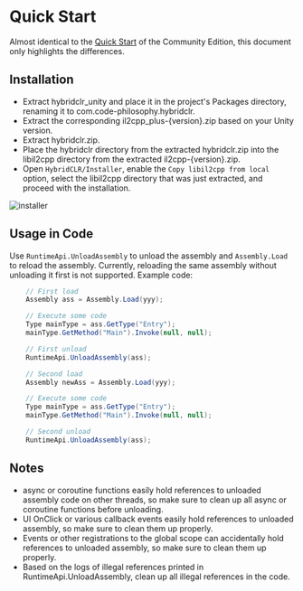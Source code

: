 # Quick Start

Almost identical to the [Quick Start](../../beginner/quickstart.md) of the Community Edition, this document only highlights the differences.

## Installation

- Extract hybridclr_unity and place it in the project's Packages directory, renaming it to com.code-philosophy.hybridclr.
- Extract the corresponding il2cpp_plus-{version}.zip based on your Unity version.
- Extract hybridclr.zip.
- Place the hybridclr directory from the extracted hybridclr.zip into the libil2cpp directory from the extracted il2cpp-{version}.zip.
- Open `HybridCLR/Installer`, enable the `Copy libil2cpp from local` option, select the libil2cpp directory that was just extracted, and proceed with the installation.

![installer](/img/hybridclr/ultimate-installer.jpg)

## Usage in Code

Use `RuntimeApi.UnloadAssembly` to unload the assembly and `Assembly.Load` to reload the assembly. Currently, reloading the same assembly without unloading it first is not supported. Example code:

```csharp
    // First load
    Assembly ass = Assembly.Load(yyy);

    // Execute some code
    Type mainType = ass.GetType("Entry");
    mainType.GetMethod("Main").Invoke(null, null);

    // First unload
    RuntimeApi.UnloadAssembly(ass);

    // Second load
    Assembly newAss = Assembly.Load(yyy);

    // Execute some code
    Type mainType = ass.GetType("Entry");
    mainType.GetMethod("Main").Invoke(null, null);

    // Second unload
    RuntimeApi.UnloadAssembly(ass);
```

## Notes

- async or coroutine functions easily hold references to unloaded assembly code on other threads, so make sure to clean up all async or coroutine functions before unloading.
- UI OnClick or various callback events easily hold references to unloaded assembly, so make sure to clean them up properly.
- Events or other registrations to the global scope can accidentally hold references to unloaded assembly, so make sure to clean them up properly.
- Based on the logs of illegal references printed in RuntimeApi.UnloadAssembly, clean up all illegal references in the code.
